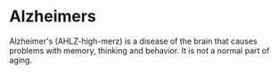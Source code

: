 Alzheimers
==========

Alzheimer's (AHLZ-high-merz) is a disease of the brain that causes problems with memory, thinking and behavior. It is not a normal part of aging.
